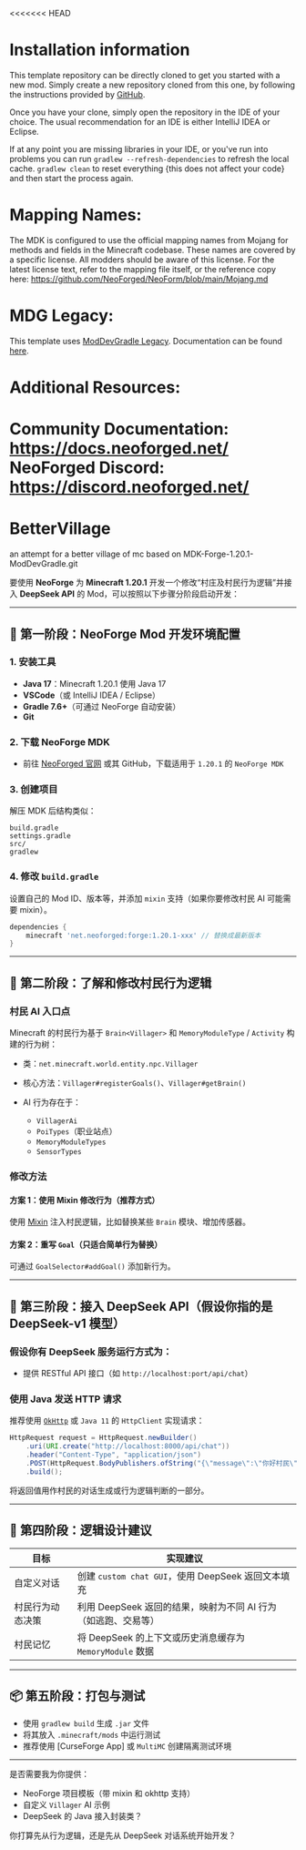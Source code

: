 <<<<<<< HEAD

Installation information
=======

This template repository can be directly cloned to get you started with a new
mod. Simply create a new repository cloned from this one, by following the
instructions provided by [GitHub](https://docs.github.com/en/repositories/creating-and-managing-repositories/creating-a-repository-from-a-template).

Once you have your clone, simply open the repository in the IDE of your choice. The usual recommendation for an IDE is either IntelliJ IDEA or Eclipse.

If at any point you are missing libraries in your IDE, or you've run into problems you can
run `gradlew --refresh-dependencies` to refresh the local cache. `gradlew clean` to reset everything 
{this does not affect your code} and then start the process again.

Mapping Names:
============
The MDK is configured to use the official mapping names from Mojang for methods and fields 
in the Minecraft codebase. These names are covered by a specific license. All modders should be aware of this
license. For the latest license text, refer to the mapping file itself, or the reference copy here:
https://github.com/NeoForged/NeoForm/blob/main/Mojang.md

MDG Legacy:
==========
This template uses [ModDevGradle Legacy](https://github.com/neoforged/ModDevGradle). Documentation can be found [here](https://github.com/neoforged/ModDevGradle/blob/main/LEGACY.md).

Additional Resources: 
==========
Community Documentation: https://docs.neoforged.net/  
NeoForged Discord: https://discord.neoforged.net/
=======
# BetterVillage
an attempt for a better village of mc based on MDK-Forge-1.20.1-ModDevGradle.git

要使用 **NeoForge** 为 **Minecraft 1.20.1** 开发一个修改“村庄及村民行为逻辑”并接入 **DeepSeek API** 的 Mod，可以按照以下步骤分阶段启动开发：

---

## 🔧 第一阶段：NeoForge Mod 开发环境配置

### 1. 安装工具

* **Java 17**：Minecraft 1.20.1 使用 Java 17
* **VSCode**（或 IntelliJ IDEA / Eclipse）
* **Gradle 7.6+**（可通过 NeoForge 自动安装）
* **Git**

### 2. 下载 NeoForge MDK

* 前往 [NeoForged 官网](https://neoforged.net/) 或其 GitHub，下载适用于 `1.20.1` 的 `NeoForge MDK`

### 3. 创建项目

解压 MDK 后结构类似：

```
build.gradle
settings.gradle
src/
gradlew
```

### 4. 修改 `build.gradle`

设置自己的 Mod ID、版本等，并添加 `mixin` 支持（如果你要修改村民 AI 可能需要 mixin）。

```groovy
dependencies {
    minecraft 'net.neoforged:forge:1.20.1-xxx' // 替换成最新版本
}
```

---

## 🧠 第二阶段：了解和修改村民行为逻辑

### 村民 AI 入口点

Minecraft 的村民行为基于 `Brain<Villager>` 和 `MemoryModuleType` / `Activity` 构建的行为树：

* 类：`net.minecraft.world.entity.npc.Villager`
* 核心方法：`Villager#registerGoals()`、`Villager#getBrain()`
* AI 行为存在于：

    * `VillagerAi`
    * `PoiTypes`（职业站点）
    * `MemoryModuleTypes`
    * `SensorTypes`

### 修改方法

#### 方案 1：使用 Mixin 修改行为（推荐方式）

使用 [Mixin](https://github.com/SpongePowered/Mixin) 注入村民逻辑，比如替换某些 `Brain` 模块、增加传感器。

#### 方案 2：重写 `Goal`（只适合简单行为替换）

可通过 `GoalSelector#addGoal()` 添加新行为。

---

## 🤖 第三阶段：接入 DeepSeek API（假设你指的是 DeepSeek-v1 模型）

### 假设你有 DeepSeek 服务运行方式为：

* 提供 RESTful API 接口（如 `http://localhost:port/api/chat`）

### 使用 Java 发送 HTTP 请求

推荐使用 [`OkHttp`](https://square.github.io/okhttp/) 或 `Java 11` 的 `HttpClient` 实现请求：

```java
HttpRequest request = HttpRequest.newBuilder()
    .uri(URI.create("http://localhost:8000/api/chat"))
    .header("Content-Type", "application/json")
    .POST(HttpRequest.BodyPublishers.ofString("{\"message\":\"你好村民\"}"))
    .build();
```

将返回值用作村民的对话生成或行为逻辑判断的一部分。

---

## 🧩 第四阶段：逻辑设计建议

| 目标       | 实现建议                                      |
| -------- | ----------------------------------------- |
| 自定义对话    | 创建 `custom chat GUI`，使用 DeepSeek 返回文本填充   |
| 村民行为动态决策 | 利用 DeepSeek 返回的结果，映射为不同 AI 行为（如逃跑、交易等）    |
| 村民记忆     | 将 DeepSeek 的上下文或历史消息缓存为 `MemoryModule` 数据 |

---

## 📦 第五阶段：打包与测试

* 使用 `gradlew build` 生成 `.jar` 文件
* 将其放入 `.minecraft/mods` 中运行测试
* 推荐使用 \[CurseForge App] 或 `MultiMC` 创建隔离测试环境

---

是否需要我为你提供：

* NeoForge 项目模板（带 mixin 和 okhttp 支持）
* 自定义 `Villager` AI 示例
* DeepSeek 的 Java 接入封装类？

你打算先从行为逻辑，还是先从 DeepSeek 对话系统开始开发？
